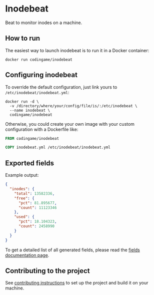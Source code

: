 # Inodebeat

Beat to monitor inodes on a machine.


## How to run

The easiest way to launch inodebeat is to run it in a Docker container:

```
docker run codingame/inodebeat
```


## Configuring inodebeat

To override the default configuration, just link yours to `/etc/inodebeat/inodebeat.yml`:

```
docker run -d \
  -v /directory/where/your/config/file/is/:/etc/inodebeat \
  --name inodebeat \
  codingame/inodebeat
```

Otherwise, you could create your own image with your custom configuration with a Dockerfile like:

```Dockerfile
FROM codingame/inodebeat

COPY inodebeat.yml /etc/inodebeat/inodebeat.yml
```


## Exported fields

Example output:

```json
{
  "inodes": {
    "total": 13582336,
    "free": {
      "pct": 81.895677,
      "count": 11123346
    },
    "used": {
      "pct": 18.104323,
      "count": 2458990
    }
  }
}
```

To get a detailed list of all generated fields, please read the [fields documentation page](docs/fields.asciidoc).


## Contributing to the project

See [contributing instructions](CONTRIBUTING.md) to set up the project and build it on your machine.
